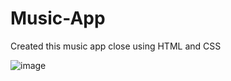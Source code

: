 # Music-App

Created this music app close using HTML and CSS

![image](https://github.com/rebeccaP30/Music-App/assets/79094275/0e897e17-40a3-47e1-987c-6061305b2a44)
